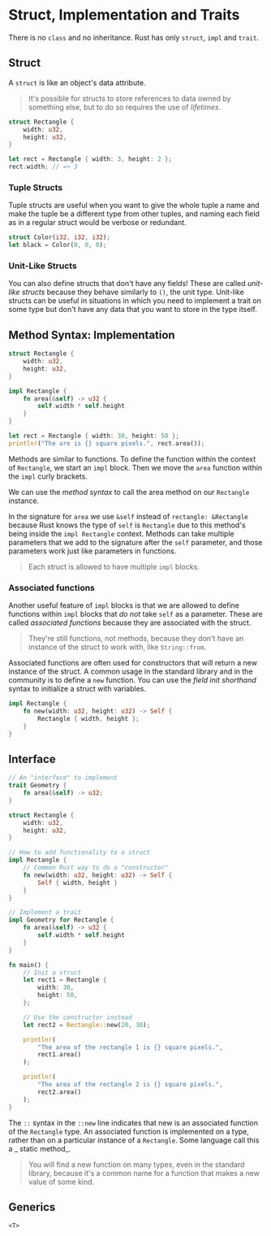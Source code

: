 # Struct, Implementation and Traits

There is no `class` and no inheritance. Rust has only `struct`, `impl` and `trait`.

## Struct

A `struct` is like an object's data attribute.

> It's possible for structs to store references to data owned by something else, but to do so requires the use of _lifetimes_.

```rust
struct Rectangle {
	width: u32,
	height: u32,
}

let rect = Rectangle { width: 3, height: 2 };
rect.width; // => 3
```

### Tuple Structs

Tuple structs are useful when you want to give the whole tuple a name and make the tuple be a different type from other tuples, and naming each field as in a regular struct would be verbose or redundant.

```rust
struct Color(i32, i32, i32);
let black = Color(0, 0, 0);
```

### Unit-Like Structs

You can also define structs that don't have any fields! These are called _unit-like structs_ because they behave similarly to `()`, the unit type. Unit-like structs can be useful in situations in which you need to implement a trait on some type but don't have any data that you want to store in the type itself.

## Method Syntax: Implementation

```rust
struct Rectangle {
	width: u32,
	height: u32,
}

impl Rectangle {
	fn area(&self) -> u32 {
		self.width * self.height
	}
}

let rect = Rectangle { width: 30, height: 50 };
println!("The are is {} square pixels.", rect.area());
```

Methods are similar to functions. To define the function within the context of `Rectangle`, we start an `impl` block. Then we move the `area` function within the `impl` curly brackets.

We can use the _method syntax_ to call the area method on our `Rectangle` instance.

In the signature for `area` we use `&self` instead of `rectangle: &Rectangle` because Rust knows the type of `self` is `Rectangle` due to this method's being inside the `impl Rectangle` context. Methods can take multiple parameters that we add to the signature after the `self` parameter, and those parameters work just like parameters in functions.

> Each struct is allowed to have multiple `impl` blocks.

### Associated functions

Another useful feature of `impl` blocks is that we are allowed to define functions within `impl` blocks that _do not_ take `self` as a parameter. These are called _associated functions_ because they are associated with the struct.

> They're still functions, not methods, because they don't have an instance of the struct to work with, like `String::from`.

Associated functions are often used for constructors that will return a new instance of the struct. A common usage in the standard library and in the community is to define a `new` function. You can use the _field init shorthand_ syntax to initialize a struct with variables.

```rust
impl Rectangle {
	fn new(width: u32, height: u32) -> Self {
		Rectangle { width, height };
	}
}
```

## Interface

```rust
// An "interface" to implement
trait Geometry {
	fn area(&self) -> u32;
}

struct Rectangle {
	width: u32,
	height: u32,
}

// How to add functionality to a struct
impl Rectangle {
	// Common Rust way to do a "constructor"
	fn new(width: u32, height: u32) -> Self {
		Self { width, height }
	}
}

// Implement a trait
impl Geometry for Rectangle {
	fn area(&self) -> u32 {
		self.width * self.height
	}
}

fn main() {
	// Init a struct
	let rect1 = Rectangle {
		width: 30,
		height: 50,
	};

	// Use the constructor instead
	let rect2 = Rectangle::new(20, 30);

	println!(
		"The area of the rectangle 1 is {} square pixels.",
		rect1.area()
	);

	println!(
		"The area of the rectangle 2 is {} square pixels.",
		rect2.area()
	);
}
```

The `::` syntax in the `::new` line indicates that new is an associated function of the `Rectangle` type. An associated
function is implemented on a type, rather than on a particular instance of a `Rectangle`. Some language call this a _
static method_.

> You will find a new function on many types, even in the standard library, because it's a common name for a function
> that makes a new value of some kind.

## Generics

`<T>`
